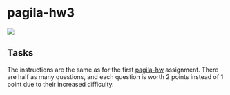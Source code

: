 # pagila-hw3
[![](https://github.com/KaranGoel1/pagila-hw3/workflows/tests/badge.svg)](https://github.com/KaranGoel1/pagila-hw3/actions?query=workflow%3Atests)

## Tasks

The instructions are the same as for the first [pagila-hw](https://github.com/mikeizbicki/pagila-hw) assignment.
There are half as many questions, and each question is worth 2 points instead of 1 point due to their increased difficulty.

